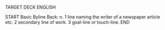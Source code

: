 TARGET DECK
ENGLISH

START
Basic
Byline
Back: n. 1 line naming the writer of a newspaper article etc. 2 secondary line of work. 3 goal-line or touch-line.
END
